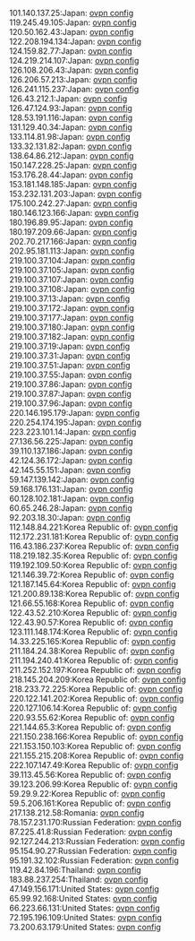 101.140.137.25:Japan: [ovpn config](vpn/101_140_137_25.ovpn)  
119.245.49.105:Japan: [ovpn config](vpn/119_245_49_105.ovpn)  
120.50.162.43:Japan: [ovpn config](vpn/120_50_162_43.ovpn)  
122.208.194.134:Japan: [ovpn config](vpn/122_208_194_134.ovpn)  
124.159.82.77:Japan: [ovpn config](vpn/124_159_82_77.ovpn)  
124.219.214.107:Japan: [ovpn config](vpn/124_219_214_107.ovpn)  
126.108.206.43:Japan: [ovpn config](vpn/126_108_206_43.ovpn)  
126.206.57.213:Japan: [ovpn config](vpn/126_206_57_213.ovpn)  
126.241.115.237:Japan: [ovpn config](vpn/126_241_115_237.ovpn)  
126.43.212.1:Japan: [ovpn config](vpn/126_43_212_1.ovpn)  
126.47.124.93:Japan: [ovpn config](vpn/126_47_124_93.ovpn)  
128.53.191.116:Japan: [ovpn config](vpn/128_53_191_116.ovpn)  
131.129.40.34:Japan: [ovpn config](vpn/131_129_40_34.ovpn)  
133.114.81.98:Japan: [ovpn config](vpn/133_114_81_98.ovpn)  
133.32.131.82:Japan: [ovpn config](vpn/133_32_131_82.ovpn)  
138.64.86.212:Japan: [ovpn config](vpn/138_64_86_212.ovpn)  
150.147.228.25:Japan: [ovpn config](vpn/150_147_228_25.ovpn)  
153.176.28.44:Japan: [ovpn config](vpn/153_176_28_44.ovpn)  
153.181.148.185:Japan: [ovpn config](vpn/153_181_148_185.ovpn)  
153.232.131.203:Japan: [ovpn config](vpn/153_232_131_203.ovpn)  
175.100.242.27:Japan: [ovpn config](vpn/175_100_242_27.ovpn)  
180.146.123.166:Japan: [ovpn config](vpn/180_146_123_166.ovpn)  
180.196.89.95:Japan: [ovpn config](vpn/180_196_89_95.ovpn)  
180.197.209.66:Japan: [ovpn config](vpn/180_197_209_66.ovpn)  
202.70.217.166:Japan: [ovpn config](vpn/202_70_217_166.ovpn)  
202.95.181.113:Japan: [ovpn config](vpn/202_95_181_113.ovpn)  
219.100.37.104:Japan: [ovpn config](vpn/219_100_37_104.ovpn)  
219.100.37.105:Japan: [ovpn config](vpn/219_100_37_105.ovpn)  
219.100.37.107:Japan: [ovpn config](vpn/219_100_37_107.ovpn)  
219.100.37.108:Japan: [ovpn config](vpn/219_100_37_108.ovpn)  
219.100.37.13:Japan: [ovpn config](vpn/219_100_37_13.ovpn)  
219.100.37.172:Japan: [ovpn config](vpn/219_100_37_172.ovpn)  
219.100.37.177:Japan: [ovpn config](vpn/219_100_37_177.ovpn)  
219.100.37.180:Japan: [ovpn config](vpn/219_100_37_180.ovpn)  
219.100.37.182:Japan: [ovpn config](vpn/219_100_37_182.ovpn)  
219.100.37.19:Japan: [ovpn config](vpn/219_100_37_19.ovpn)  
219.100.37.31:Japan: [ovpn config](vpn/219_100_37_31.ovpn)  
219.100.37.51:Japan: [ovpn config](vpn/219_100_37_51.ovpn)  
219.100.37.55:Japan: [ovpn config](vpn/219_100_37_55.ovpn)  
219.100.37.86:Japan: [ovpn config](vpn/219_100_37_86.ovpn)  
219.100.37.87:Japan: [ovpn config](vpn/219_100_37_87.ovpn)  
219.100.37.96:Japan: [ovpn config](vpn/219_100_37_96.ovpn)  
220.146.195.179:Japan: [ovpn config](vpn/220_146_195_179.ovpn)  
220.254.174.195:Japan: [ovpn config](vpn/220_254_174_195.ovpn)  
223.223.101.14:Japan: [ovpn config](vpn/223_223_101_14.ovpn)  
27.136.56.225:Japan: [ovpn config](vpn/27_136_56_225.ovpn)  
39.110.137.186:Japan: [ovpn config](vpn/39_110_137_186.ovpn)  
42.124.36.172:Japan: [ovpn config](vpn/42_124_36_172.ovpn)  
42.145.55.151:Japan: [ovpn config](vpn/42_145_55_151.ovpn)  
59.147.139.142:Japan: [ovpn config](vpn/59_147_139_142.ovpn)  
59.168.176.131:Japan: [ovpn config](vpn/59_168_176_131.ovpn)  
60.128.102.181:Japan: [ovpn config](vpn/60_128_102_181.ovpn)  
60.65.246.28:Japan: [ovpn config](vpn/60_65_246_28.ovpn)  
92.203.18.30:Japan: [ovpn config](vpn/92_203_18_30.ovpn)  
112.148.84.221:Korea Republic of: [ovpn config](vpn/112_148_84_221.ovpn)  
112.172.231.181:Korea Republic of: [ovpn config](vpn/112_172_231_181.ovpn)  
116.43.186.237:Korea Republic of: [ovpn config](vpn/116_43_186_237.ovpn)  
118.219.182.35:Korea Republic of: [ovpn config](vpn/118_219_182_35.ovpn)  
119.192.109.50:Korea Republic of: [ovpn config](vpn/119_192_109_50.ovpn)  
121.146.39.72:Korea Republic of: [ovpn config](vpn/121_146_39_72.ovpn)  
121.187.145.64:Korea Republic of: [ovpn config](vpn/121_187_145_64.ovpn)  
121.200.89.138:Korea Republic of: [ovpn config](vpn/121_200_89_138.ovpn)  
121.66.55.168:Korea Republic of: [ovpn config](vpn/121_66_55_168.ovpn)  
122.43.52.210:Korea Republic of: [ovpn config](vpn/122_43_52_210.ovpn)  
122.43.90.57:Korea Republic of: [ovpn config](vpn/122_43_90_57.ovpn)  
123.111.148.174:Korea Republic of: [ovpn config](vpn/123_111_148_174.ovpn)  
14.33.225.165:Korea Republic of: [ovpn config](vpn/14_33_225_165.ovpn)  
211.184.24.38:Korea Republic of: [ovpn config](vpn/211_184_24_38.ovpn)  
211.194.240.41:Korea Republic of: [ovpn config](vpn/211_194_240_41.ovpn)  
211.252.152.197:Korea Republic of: [ovpn config](vpn/211_252_152_197.ovpn)  
218.145.204.209:Korea Republic of: [ovpn config](vpn/218_145_204_209.ovpn)  
218.233.72.225:Korea Republic of: [ovpn config](vpn/218_233_72_225.ovpn)  
220.122.141.202:Korea Republic of: [ovpn config](vpn/220_122_141_202.ovpn)  
220.127.106.14:Korea Republic of: [ovpn config](vpn/220_127_106_14.ovpn)  
220.93.55.62:Korea Republic of: [ovpn config](vpn/220_93_55_62.ovpn)  
221.144.65.3:Korea Republic of: [ovpn config](vpn/221_144_65_3.ovpn)  
221.150.238.166:Korea Republic of: [ovpn config](vpn/221_150_238_166.ovpn)  
221.153.150.103:Korea Republic of: [ovpn config](vpn/221_153_150_103.ovpn)  
221.155.215.208:Korea Republic of: [ovpn config](vpn/221_155_215_208.ovpn)  
222.107.147.49:Korea Republic of: [ovpn config](vpn/222_107_147_49.ovpn)  
39.113.45.56:Korea Republic of: [ovpn config](vpn/39_113_45_56.ovpn)  
39.123.206.99:Korea Republic of: [ovpn config](vpn/39_123_206_99.ovpn)  
59.29.9.22:Korea Republic of: [ovpn config](vpn/59_29_9_22.ovpn)  
59.5.206.161:Korea Republic of: [ovpn config](vpn/59_5_206_161.ovpn)  
217.138.212.58:Romania: [ovpn config](vpn/217_138_212_58.ovpn)  
78.157.231.170:Russian Federation: [ovpn config](vpn/78_157_231_170.ovpn)  
87.225.41.8:Russian Federation: [ovpn config](vpn/87_225_41_8.ovpn)  
92.127.244.213:Russian Federation: [ovpn config](vpn/92_127_244_213.ovpn)  
95.154.90.27:Russian Federation: [ovpn config](vpn/95_154_90_27.ovpn)  
95.191.32.102:Russian Federation: [ovpn config](vpn/95_191_32_102.ovpn)  
119.42.84.196:Thailand: [ovpn config](vpn/119_42_84_196.ovpn)  
183.88.237.254:Thailand: [ovpn config](vpn/183_88_237_254.ovpn)  
47.149.156.171:United States: [ovpn config](vpn/47_149_156_171.ovpn)  
65.99.92.168:United States: [ovpn config](vpn/65_99_92_168.ovpn)  
66.223.66.131:United States: [ovpn config](vpn/66_223_66_131.ovpn)  
72.195.196.109:United States: [ovpn config](vpn/72_195_196_109.ovpn)  
73.200.63.179:United States: [ovpn config](vpn/73_200_63_179.ovpn)  
